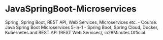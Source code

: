 # JavaSpringBoot-Microservices
Spring, Spring Boot, REST API, Web Services, Microservices etc. - Course: Java Spring Boot Microservices 5-in-1 - Spring Boot, Spring Cloud, Docker, Kubernetes and REST API (REST Web Services), in28Minutes Official
